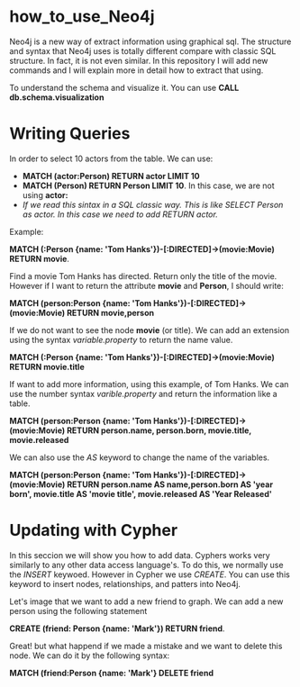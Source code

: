 # how_to_use_Neo4j

Neo4j is a new way of extract information using graphical sql. The structure and syntax that Neo4j uses is totally different compare with classic SQL structure. In fact, it is not even similar. In this repository I will add new commands and I will explain more in detail how to extract that using.


To understand the schema and visualize it. You can use **CALL db.schema.visualization**

# Writing Queries 

In order to select 10 actors from the table. We can use:
- **MATCH (actor:Person) RETURN actor LIMIT 10**
- **MATCH (Person) RETURN Person LIMIT 10**. In this case, we are not using **actor:**
- *If we read this sintax in a SQL classic way. This is like SELECT Person as actor. In this case we need to add RETURN actor.*

Example:

**MATCH (:Person {name: 'Tom Hanks'})-[:DIRECTED]->(movie:Movie) RETURN movie**.

Find a movie Tom Hanks has directed. Return only the title of the movie. However if I want to return the attribute **movie** and **Person**, I should write:

**MATCH (person:Person {name: 'Tom Hanks'})-[:DIRECTED]->(movie:Movie) RETURN movie,person**

If we do not want to see the node **movie** (or title). We can add an extension using the syntax *variable.property* to return the name value.

**MATCH (:Person {name: 'Tom Hanks'})-[:DIRECTED]->(movie:Movie) RETURN movie.title**

If want to add more information, using this example, of Tom Hanks. We can use the number syntax *varible.property* and return the information like a table.

**MATCH (person:Person {name: 'Tom Hanks'})-[:DIRECTED]->(movie:Movie) RETURN person.name, person.born, movie.title, movie.released**

We can also use the *AS* keyword to change the name of the variables.

**MATCH (person:Person {name: 'Tom Hanks'})-[:DIRECTED]-> (movie:Movie) RETURN person.name AS name,person.born  AS 'year born', movie.title AS 'movie title', movie.released AS 'Year Released'**

# Updating with Cypher

In this seccion we will show you how to add data. Cyphers works very similarly to any other data access language's. To do this, we normally use the *INSERT* keywoed. However in Cypher we use *CREATE*. You can use this keyword to insert nodes, relationships, and patters into Neo4j.

Let's image that we want to add a new friend to graph. We can add a new person using the following statement

**CREATE (friend: Person {name: 'Mark'}) RETURN friend**. 

Great! but what happend if we made a mistake and we want to delete this node. We can do it by the following syntax:

**MATCH (friend:Person {name: 'Mark'} DELETE friend**
